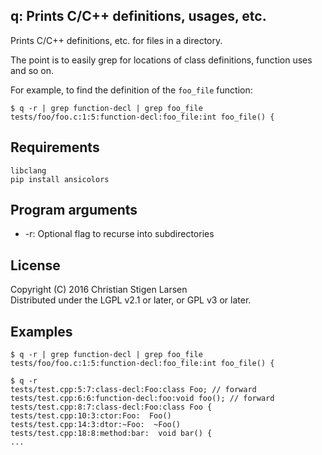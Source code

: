 q: Prints C/C++ definitions, usages, etc.
-----------------------------------------

Prints C/C++ definitions, etc. for files in a directory.

The point is to easily grep for locations of class definitions, function uses
and so on.

For example, to find the definition of the `foo_file` function:

    $ q -r | grep function-decl | grep foo_file
    tests/foo/foo.c:1:5:function-decl:foo_file:int foo_file() {

Requirements
------------

    libclang
    pip install ansicolors

Program arguments
-----------------

  * -r: Optional flag to recurse into subdirectories

License
-------

Copyright (C) 2016 Christian Stigen Larsen  
Distributed under the LGPL v2.1 or later, or GPL v3 or later.

Examples
--------

    $ q -r | grep function-decl | grep foo_file
    tests/foo/foo.c:1:5:function-decl:foo_file:int foo_file() {

    $ q -r
    tests/test.cpp:5:7:class-decl:Foo:class Foo; // forward
    tests/test.cpp:6:6:function-decl:foo:void foo(); // forward
    tests/test.cpp:8:7:class-decl:Foo:class Foo {
    tests/test.cpp:10:3:ctor:Foo:  Foo()
    tests/test.cpp:14:3:dtor:~Foo:  ~Foo()
    tests/test.cpp:18:8:method:bar:  void bar() {
    ...
